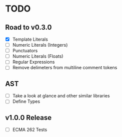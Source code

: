 # TODO

## Road to v0.3.0

- [x] Template Literals
- [ ] Numeric Literals (Integers)
- [ ] Punctuators
- [ ] Numeric Literals (Floats)
- [ ] Regular Expressions
- [ ] Remove delimeters from multiline comment tokens

## AST

- [ ] Take a look at glance and other similar libraries
- [ ] Define Types

## v1.0.0 Release

- [ ] ECMA 262 Tests

